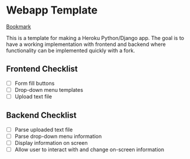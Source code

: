 # Webapp Template

[Bookmark](https://docs.djangoproject.com/en/3.1/intro/tutorial01/)

This is a template for making a Heroku Python/Django app. The goal is to have a working implementation with frontend and backend where functionality can be implemented quickly with a fork.

## Frontend Checklist

- [ ] Form fill buttons
- [ ] Drop-down menu templates
- [ ] Upload text file

## Backend Checklist

- [ ] Parse uploaded text file
- [ ] Parse drop-down menu information
- [ ] Display information on screen
- [ ] Allow user to interact with and change on-screen information
